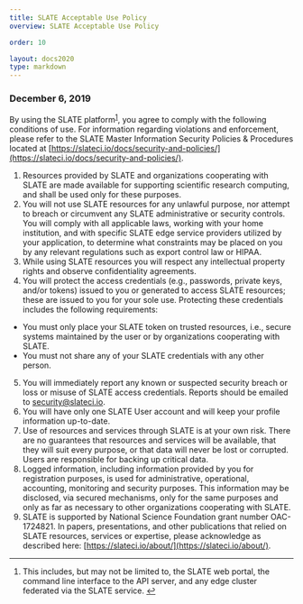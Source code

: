 ```yaml
---
title: SLATE Acceptable Use Policy
overview: SLATE Acceptable Use Policy

order: 10  

layout: docs2020
type: markdown
---
```


### December 6, 2019

By using the SLATE platform<sup id="fnr1">[1][1]</sup>, you agree to comply with the following conditions of use.  For information regarding violations and enforcement, please refer to the SLATE Master Information Security Policies & Procedures located at [https://slateci.io/docs/security-and-policies/](https://slateci.io/docs/security-and-policies/). 

1. Resources provided by SLATE and organizations cooperating with SLATE are made available for supporting scientific research computing, and shall be used only for these purposes. 
2. You will not use SLATE resources for any unlawful purpose, nor attempt to breach or circumvent any SLATE administrative or security controls. You will comply with all applicable laws, working with your home institution, and with specific SLATE edge service providers utilized by your application, to determine what constraints may be placed on you by any relevant regulations such as export control law or HIPAA. 
3. While using SLATE resources you will respect any intellectual property rights and observe confidentiality agreements.
4. You will protect the access credentials (e.g., passwords, private keys, and/or tokens) issued to you or generated to access SLATE resources; these are issued to you for your sole use. Protecting these credentials includes the following requirements:
  - You must only place your SLATE token on trusted resources, i.e., secure systems maintained by the user or by organizations cooperating with SLATE. 
  - You must not share any of your SLATE credentials with any other person.
5. You will immediately report any known or suspected security breach or loss or misuse of SLATE access credentials.  Reports should be emailed to [security@slateci.io](mailto:security@slateci.io). 
6. You will have only one SLATE User account and will keep your profile information up-to-date.
7. Use of resources and services through SLATE is at your own risk. There are no guarantees that resources and services will be available, that they will suit every purpose, or that data will never be lost or corrupted. Users are responsible for backing up critical data.
8. Logged information, including information provided by you for registration purposes, is used for administrative, operational, accounting, monitoring and security purposes. This information may be disclosed, via secured mechanisms, only for the same purposes and only as far as necessary to other organizations cooperating with SLATE. 
9. SLATE is supported by National Science Foundation grant number OAC-1724821. In papers, presentations, and other publications that relied on SLATE resources, services or expertise, please acknowledge as described here: [https://slateci.io/about/](https://slateci.io/about/). 

[1]: #fn1

<div class="footnotes">
<hr />
<ol>
<li id="fn1">
<p>This includes, but may not be limited to, the SLATE web portal, the command line interface to the API server, and any edge cluster federated via the SLATE service. <a href="#fnr1" class="footnoteBackLink" title="Jump back to footnote 1 in the text.">&#x21A9;&#xFE0E;</a></p>
</li>
</ol>
</div>

